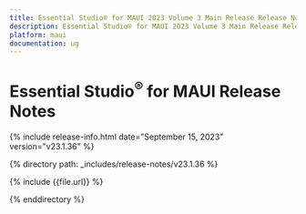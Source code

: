 ```yaml
---
title: Essential Studio® for MAUI 2023 Volume 3 Main Release Release Notes  
description: Essential Studio® for MAUI 2023 Volume 3 Main Release Release Notes  
platform: maui
documentation: ug
---
```


# Essential Studio<sup>®</sup> for MAUI  Release Notes  

{% include release-info.html date="September 15, 2023"  version="v23.1.36" %} 

{% directory path: _includes/release-notes/v23.1.36 %}

{% include {{file.url}} %}

{% enddirectory %}

